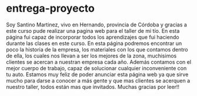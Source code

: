 # entrega-proyecto
Soy Santino Martinez, vivo en Hernando, provincia de Córdoba y gracias a este curso pude realizar una pagina web para el taller de mi tío. En esta página fui capaz de incorporar todos los aprendizajes que fui haciendo durante las clases en este curso.
En esta página podremos encontrar un poco la historia de la empresa, los materiales con los que contamos dentro de ella, los cuales nos llevan a ser los mejores de la zona, muchisimos clientes se acercan a nuestran empresa cada año. 
Además contamos con el mejor cuerpo de trabajo, capaz de solucionar cualquier inconveniente con tu auto.
Estamos muy feliz de poder anunciar esta página web ya que sirve mucho para darse a conocer a más gente y que mas clientes se acerquen a nuestro taller, todos están mas que invitados.
Muchas gracias por leer!!
